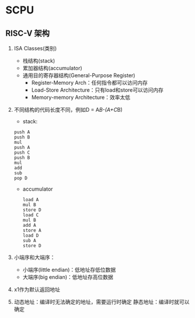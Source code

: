 # SCPU
## RISC-V 架构
1. ISA Classes(类别)
   - 栈结构(stack)
   - 累加器结构(accumulator)
   - 通用目的寄存器结构(General-Purpose Register)
      + Register-Memory Arch：任何指令都可以访问内存
      + Load-Store Architecture：只有load和store可以访问内存
      + Memory-memory Architecture：效率太低
2. 不同结构的代码长度不同，例如D = A*B-(A+C*B)
   - stack:
    ```
    push A
    push B
    mul
    push A
    push C
    push B
    mul
    add
    sub
    pop D
    ```
   - accumulator
     ```
     load A
     mul B
     store D
     load C
     mul B
     add A
     store A
     load D
     sub A
     store D
     ```

3. 小端序和大端序：
   - 小端序(little endian)：低地址存低位数据
   - 大端序(big endian)：低地址存高位数据


4. x1作为默认返回地址
   
5. 动态地址：编译时无法确定的地址，需要运行时确定
   静态地址：编译时就可以确定


